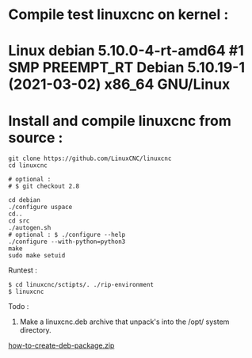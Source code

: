 
# Compile test linuxcnc on kernel :
# Linux debian 5.10.0-4-rt-amd64 #1 SMP PREEMPT_RT Debian 5.10.19-1 (2021-03-02) x86_64 GNU/Linux

# Install and compile linuxcnc from source :

	git clone https://github.com/LinuxCNC/linuxcnc
	cd linuxcnc

	# optional :
	# $ git checkout 2.8

	cd debian
	./configure uspace
	cd..
	cd src
	./autogen.sh
	# optional : $ ./configure --help
	./configure --with-python=python3
	make 
	sudo make setuid

Runtest :

	$ cd linuxcnc/sctipts/. ./rip-environment
	$ linuxcnc

Todo : 

1. Make a linuxcnc.deb archive that unpack's into the /opt/ system directory.

[how-to-create-deb-package.zip](https://github.com/grotius-cnc/debian_distro_live_build_post_tweaking/files/6154727/how-to-create-deb-package.zip)
